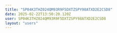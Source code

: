 ```yaml
---
title: "SP04K3THZ024QM93R9F5DXTZSPY98ATXD2E2CSD8"
date: 2025-02-22T13:50:20.120Z
user: SP04K3THZ024QM93R9F5DXTZSPY98ATXD2E2CSD8
layout: "users"
---
```

    